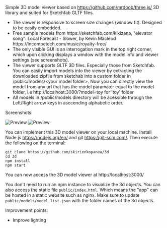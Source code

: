 Simple 3D model viewer based on https://github.com/mrdoob/three.js/ 3D library and suited for Sketchfab GLTF files.
<ul>
  <li>The viewer is responsive to screen size changes (window fit). Designed to be easily embedded.</li>
  <li>Free sample models from https://sketchfab.com/kikizana, "elevator song": Local Forecast - Slower, by Kevin Macleod https://incompetech.com/music/royalty-free/</li>
  <li>The only visible GUI is an interrogation mark in the top right corner, which upon clicking displays a window with the model info and viewer settings (see screenshots).</li>
    <li>The viewer supports GLTF 3D files. Especially those from Sketchfab. You can easily import models into the viewer by extracting the downloaded zipfile from sketchab into a custom folder in /public/models/&lt;your model folder&gt;. Now you can directly view the model from any url that has the model paramater equal to the model folder, i.e http://localhost:3000/?model=toy for 'toy' folder</li>
    <li>All models in /public/models directory will be acessible through the Left/Right arrow keys in asccending alphabetic order.</li>
</ul>
Screenshots:

![Preview](screenshot0.jpg)
![Preview](screenshot1.jpg)

You can implement this 3D model viewer on your local machine. Install Node.js https://nodejs.org/en/ and git https://git-scm.com/. Then execute the following on the terminal:

```console
git clone https://github.com/skirienkopanea/3d
cd 3d
npm install
npm start
```

You can now access the 3D model viewer at http://localhost:3000/

You don't need to run an npm instance to visualize the 3d objects. You can also access the static file `public/index.html`. Which means the "app" can be hosted in a static website such as nginx. Make sure to update `public/models/model_list.json` with the folder names of the 3d objects.

Improvement points:
<ul>
  <li>Improve lighting</li>
</ul>
